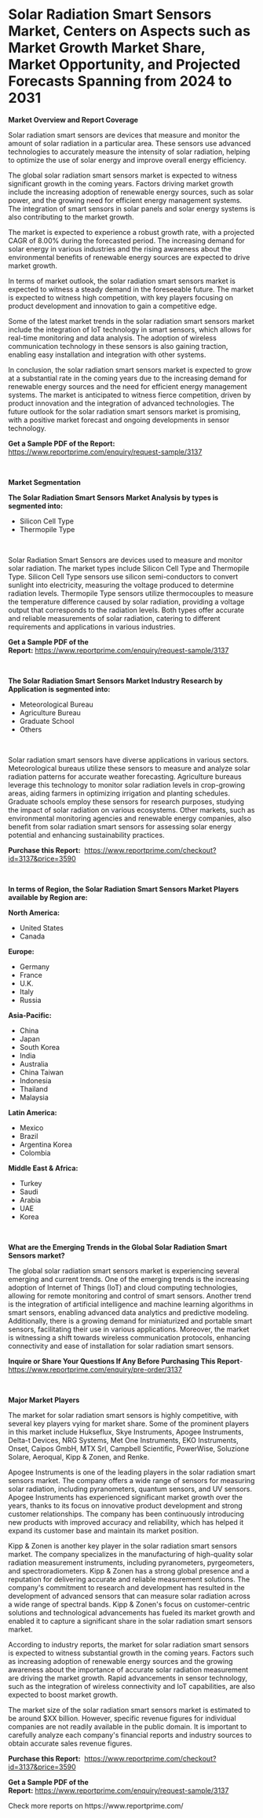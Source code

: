 <p><h1>Solar Radiation Smart Sensors Market, Centers on Aspects such as Market Growth Market Share, Market Opportunity, and Projected Forecasts Spanning from 2024 to 2031</h1></p><p><strong>Market Overview and Report Coverage</strong></p>
<p><p>Solar radiation smart sensors are devices that measure and monitor the amount of solar radiation in a particular area. These sensors use advanced technologies to accurately measure the intensity of solar radiation, helping to optimize the use of solar energy and improve overall energy efficiency.</p><p>The global solar radiation smart sensors market is expected to witness significant growth in the coming years. Factors driving market growth include the increasing adoption of renewable energy sources, such as solar power, and the growing need for efficient energy management systems. The integration of smart sensors in solar panels and solar energy systems is also contributing to the market growth.</p><p>The market is expected to experience a robust growth rate, with a projected CAGR of 8.00% during the forecasted period. The increasing demand for solar energy in various industries and the rising awareness about the environmental benefits of renewable energy sources are expected to drive market growth.</p><p>In terms of market outlook, the solar radiation smart sensors market is expected to witness a steady demand in the foreseeable future. The market is expected to witness high competition, with key players focusing on product development and innovation to gain a competitive edge.</p><p>Some of the latest market trends in the solar radiation smart sensors market include the integration of IoT technology in smart sensors, which allows for real-time monitoring and data analysis. The adoption of wireless communication technology in these sensors is also gaining traction, enabling easy installation and integration with other systems.</p><p>In conclusion, the solar radiation smart sensors market is expected to grow at a substantial rate in the coming years due to the increasing demand for renewable energy sources and the need for efficient energy management systems. The market is anticipated to witness fierce competition, driven by product innovation and the integration of advanced technologies. The future outlook for the solar radiation smart sensors market is promising, with a positive market forecast and ongoing developments in sensor technology.</p></p>
<p><strong>Get a Sample PDF of the Report:</strong> <a href="https://www.reportprime.com/enquiry/request-sample/3137">https://www.reportprime.com/enquiry/request-sample/3137</a></p>
<p>&nbsp;</p>
<p><strong>Market Segmentation</strong></p>
<p><strong>The Solar Radiation Smart Sensors Market Analysis by types is segmented into:</strong></p>
<p><ul><li>Silicon Cell Type</li><li>Thermopile Type</li></ul></p>
<p>&nbsp;</p>
<p><p>Solar Radiation Smart Sensors are devices used to measure and monitor solar radiation. The market types include Silicon Cell Type and Thermopile Type. Silicon Cell Type sensors use silicon semi-conductors to convert sunlight into electricity, measuring the voltage produced to determine radiation levels. Thermopile Type sensors utilize thermocouples to measure the temperature difference caused by solar radiation, providing a voltage output that corresponds to the radiation levels. Both types offer accurate and reliable measurements of solar radiation, catering to different requirements and applications in various industries.</p></p>
<p><strong>Get a Sample PDF of the Report:</strong>&nbsp;<a href="https://www.reportprime.com/enquiry/request-sample/3137">https://www.reportprime.com/enquiry/request-sample/3137</a></p>
<p>&nbsp;</p>
<p><strong>The Solar Radiation Smart Sensors Market Industry Research by Application is segmented into:</strong></p>
<p><ul><li>Meteorological Bureau</li><li>Agriculture Bureau</li><li>Graduate School</li><li>Others</li></ul></p>
<p>&nbsp;</p>
<p><p>Solar radiation smart sensors have diverse applications in various sectors. Meteorological bureaus utilize these sensors to measure and analyze solar radiation patterns for accurate weather forecasting. Agriculture bureaus leverage this technology to monitor solar radiation levels in crop-growing areas, aiding farmers in optimizing irrigation and planting schedules. Graduate schools employ these sensors for research purposes, studying the impact of solar radiation on various ecosystems. Other markets, such as environmental monitoring agencies and renewable energy companies, also benefit from solar radiation smart sensors for assessing solar energy potential and enhancing sustainability practices.</p></p>
<p><strong>Purchase this Report:</strong>&nbsp; <a href="https://www.reportprime.com/checkout?id=3137&price=3590">https://www.reportprime.com/checkout?id=3137&price=3590</a></p>
<p>&nbsp;</p>
<p><strong>In terms of Region, the Solar Radiation Smart Sensors Market Players available by Region are:</strong></p>
<p>
    <p> <strong> North America: </strong>
        <ul>
            <li>United States</li>
            <li>Canada</li>
        </ul>
        </p> 
    <p> <strong> Europe: </strong>
        <ul>
            <li>Germany</li>
            <li>France</li>
            <li>U.K.</li>
            <li>Italy</li>
            <li>Russia</li>
        </ul>
        </p> 
    <p> <strong> Asia-Pacific: </strong>
        <ul>
            <li>China</li>
            <li>Japan</li>
            <li>South Korea</li>
            <li>India</li>
            <li>Australia</li>
            <li>China Taiwan</li>
            <li>Indonesia</li>
            <li>Thailand</li>
            <li>Malaysia</li>
        </ul>
        </p> 
    <p> <strong> Latin America: </strong>
        <ul>
            <li>Mexico</li>
            <li>Brazil</li>
            <li>Argentina Korea</li>
            <li>Colombia</li>
        </ul>
        </p> 
    <p> <strong> Middle East & Africa: </strong>
        <ul>
            <li>Turkey</li>
            <li>Saudi</li>
            <li>Arabia</li>
            <li>UAE</li>
            <li>Korea</li>
        </ul>
    </p>
    </p>
<p>&nbsp;</p>
<p><strong>What are the Emerging Trends in the Global Solar Radiation Smart Sensors market?</strong></p>
<p><p>The global solar radiation smart sensors market is experiencing several emerging and current trends. One of the emerging trends is the increasing adoption of Internet of Things (IoT) and cloud computing technologies, allowing for remote monitoring and control of smart sensors. Another trend is the integration of artificial intelligence and machine learning algorithms in smart sensors, enabling advanced data analytics and predictive modeling. Additionally, there is a growing demand for miniaturized and portable smart sensors, facilitating their use in various applications. Moreover, the market is witnessing a shift towards wireless communication protocols, enhancing connectivity and ease of installation for solar radiation smart sensors.</p></p>
<p><strong>Inquire or Share Your Questions If Any Before Purchasing This Report</strong>- <a href="https://www.reportprime.com/enquiry/pre-order/3137">https://www.reportprime.com/enquiry/pre-order/3137</a></p>
<p>&nbsp;</p>
<p><strong>Major Market Players</strong></p>
<p><p>The market for solar radiation smart sensors is highly competitive, with several key players vying for market share. Some of the prominent players in this market include Hukseflux, Skye Instruments, Apogee Instruments, Delta-t Devices, NRG Systems, Met One Instruments, EKO Instruments, Onset, Caipos GmbH, MTX Srl, Campbell Scientific, PowerWise, Soluzione Solare, Aeroqual, Kipp & Zonen, and Renke.</p><p>Apogee Instruments is one of the leading players in the solar radiation smart sensors market. The company offers a wide range of sensors for measuring solar radiation, including pyranometers, quantum sensors, and UV sensors. Apogee Instruments has experienced significant market growth over the years, thanks to its focus on innovative product development and strong customer relationships. The company has been continuously introducing new products with improved accuracy and reliability, which has helped it expand its customer base and maintain its market position.</p><p>Kipp & Zonen is another key player in the solar radiation smart sensors market. The company specializes in the manufacturing of high-quality solar radiation measurement instruments, including pyranometers, pyrgeometers, and spectroradiometers. Kipp & Zonen has a strong global presence and a reputation for delivering accurate and reliable measurement solutions. The company's commitment to research and development has resulted in the development of advanced sensors that can measure solar radiation across a wide range of spectral bands. Kipp & Zonen's focus on customer-centric solutions and technological advancements has fueled its market growth and enabled it to capture a significant share in the solar radiation smart sensors market.</p><p>According to industry reports, the market for solar radiation smart sensors is expected to witness substantial growth in the coming years. Factors such as increasing adoption of renewable energy sources and the growing awareness about the importance of accurate solar radiation measurement are driving the market growth. Rapid advancements in sensor technology, such as the integration of wireless connectivity and IoT capabilities, are also expected to boost market growth.</p><p>The market size of the solar radiation smart sensors market is estimated to be around $XX billion. However, specific revenue figures for individual companies are not readily available in the public domain. It is important to carefully analyze each company's financial reports and industry sources to obtain accurate sales revenue figures.</p></p>
<p><strong>Purchase this Report:</strong>&nbsp;&nbsp;<a href="https://www.reportprime.com/checkout?id=3137&price=3590">https://www.reportprime.com/checkout?id=3137&price=3590</a></p>
<p></p>
<p><strong>Get a Sample PDF of the Report:</strong>&nbsp;<a href="https://www.reportprime.com/enquiry/request-sample/3137">https://www.reportprime.com/enquiry/request-sample/3137</a></p>
<p>Check more reports on https://www.reportprime.com/</p>